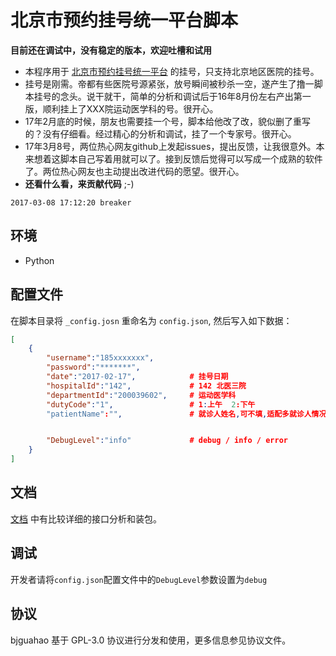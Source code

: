 # 北京市预约挂号统一平台脚本

**目前还在调试中，没有稳定的版本，欢迎吐槽和试用**

* 本程序用于 [北京市预约挂号统一平台](http://www.bjguahao.gov.cn/) 的挂号，只支持北京地区医院的挂号。
* 挂号是刚需。帝都有些医院号源紧张，放号瞬间被秒杀一空，遂产生了撸一脚本挂号的念头。说干就干，简单的分析和调试后于16年8月份左右产出第一版，顺利挂上了XXX院运动医学科的号。很开心。
* 17年2月底的时候，朋友也需要挂一个号，脚本给他改了改，貌似删了重写的？没有仔细看。经过精心的分析和调试，挂了一个专家号。很开心。
* 17年3月8号，两位热心网友github上发起issues，提出反馈，让我很意外。本来想着这脚本自己写着用就可以了。接到反馈后觉得可以写成一个成熟的软件了。两位热心网友也主动提出改进代码的愿望。很开心。
* __还看什么看，来贡献代码__ ;-)

`2017-03-08 17:12:20 breaker`

## 环境

- Python

## 配置文件

在脚本目录将 `_config.josn` 重命名为 `config.json`, 然后写入如下数据：

```json
[
    {
        "username":"185xxxxxxx",
        "password":"*******",
        "date":"2017-02-17",            # 挂号日期
        "hospitalId":"142",             # 142 北医三院
        "departmentId":"200039602",     # 运动医学科
        "dutyCode":"1",                 # 1:上午  2:下午
        "patientName":"",               # 就诊人姓名,可不填,适配多就诊人情况


        "DebugLevel":"info"             # debug / info / error
    }
]
```

## 文档

[文档](doc.md) 中有比较详细的接口分析和装包。

## 调试

开发者请将`config.json`配置文件中的`DebugLevel`参数设置为`debug`

## 协议

bjguahao 基于 GPL-3.0 协议进行分发和使用，更多信息参见协议文件。
